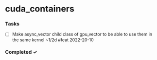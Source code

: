 # cuda_containers

### Tasks 
- [ ] Make async_vector child class of gpu_vector to be able to use them in the same kernel ~1/2d #feat 2022-20-10

### Completed ✓
